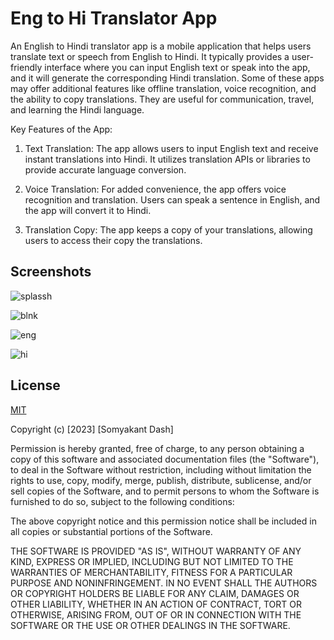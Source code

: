 # Eng to Hi Translator App

An English to Hindi translator app is a mobile application that helps users translate text or speech from English to Hindi. It typically provides a user-friendly interface where you can input English text or speak into the app, and it will generate the corresponding Hindi translation. Some of these apps may offer additional features like offline translation, voice recognition, and the ability to copy translations. They are useful for communication, travel, and learning the Hindi language.

Key Features of the App:

1. Text Translation: The app allows users to input English text and receive instant translations into Hindi. It utilizes translation APIs or libraries to provide accurate language conversion.

2. Voice Translation: For added convenience, the app offers voice recognition and translation. Users can speak a sentence in English, and the app will convert it to Hindi.

3. Translation Copy: The app keeps a copy of your translations, allowing users to access their copy the translations.


## Screenshots

![splassh](https://github.com/somyakantdash/RockPaperScissorGame/assets/118989200/fe95e3b0-2455-4f6e-89c9-9d49490c3314)

![blnk](https://github.com/somyakantdash/RockPaperScissorGame/assets/118989200/eabbe2c0-66b2-4683-9211-12925cc4e5e5)

![eng](https://github.com/somyakantdash/RockPaperScissorGame/assets/118989200/d07f0256-2bce-4eab-a71b-88f7a28985c6)

![hi](https://github.com/somyakantdash/RockPaperScissorGame/assets/118989200/fd43d590-cbac-41f2-98c3-922d86c23904)




## License

[MIT](https://choosealicense.com/licenses/mit/)

Copyright (c) [2023] [Somyakant Dash]

Permission is hereby granted, free of charge, to any person obtaining a copy
of this software and associated documentation files (the "Software"), to deal
in the Software without restriction, including without limitation the rights
to use, copy, modify, merge, publish, distribute, sublicense, and/or sell
copies of the Software, and to permit persons to whom the Software is
furnished to do so, subject to the following conditions:

The above copyright notice and this permission notice shall be included in all
copies or substantial portions of the Software.

THE SOFTWARE IS PROVIDED "AS IS", WITHOUT WARRANTY OF ANY KIND, EXPRESS OR
IMPLIED, INCLUDING BUT NOT LIMITED TO THE WARRANTIES OF MERCHANTABILITY,
FITNESS FOR A PARTICULAR PURPOSE AND NONINFRINGEMENT. IN NO EVENT SHALL THE
AUTHORS OR COPYRIGHT HOLDERS BE LIABLE FOR ANY CLAIM, DAMAGES OR OTHER
LIABILITY, WHETHER IN AN ACTION OF CONTRACT, TORT OR OTHERWISE, ARISING FROM,
OUT OF OR IN CONNECTION WITH THE SOFTWARE OR THE USE OR OTHER DEALINGS IN THE
SOFTWARE.
